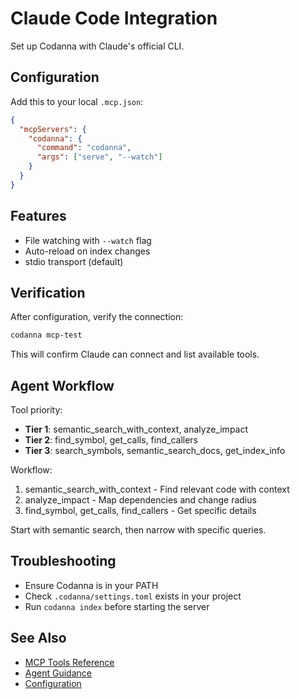 # Claude Code Integration

Set up Codanna with Claude's official CLI.

## Configuration

Add this to your local `.mcp.json`:

```json
{
  "mcpServers": {
    "codanna": {
      "command": "codanna",
      "args": ["serve", "--watch"]
    }
  }
}
```

## Features

- File watching with `--watch` flag
- Auto-reload on index changes
- stdio transport (default)

## Verification

After configuration, verify the connection:

```bash
codanna mcp-test
```

This will confirm Claude can connect and list available tools.

## Agent Workflow

Tool priority:
- **Tier 1**: semantic_search_with_context, analyze_impact
- **Tier 2**: find_symbol, get_calls, find_callers
- **Tier 3**: search_symbols, semantic_search_docs, get_index_info

Workflow:
1. semantic_search_with_context - Find relevant code with context
2. analyze_impact - Map dependencies and change radius
3. find_symbol, get_calls, find_callers - Get specific details

Start with semantic search, then narrow with specific queries.

## Troubleshooting

- Ensure Codanna is in your PATH
- Check `.codanna/settings.toml` exists in your project
- Run `codanna index` before starting the server

## See Also

- [MCP Tools Reference](../user-guide/mcp-tools.md)
- [Agent Guidance](agent-guidance.md)
- [Configuration](../user-guide/configuration.md)